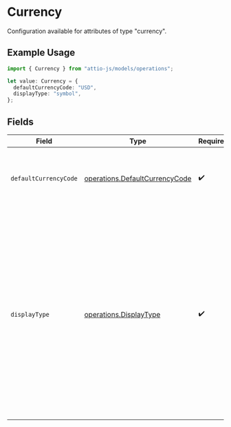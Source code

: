 # Currency

Configuration available for attributes of type "currency".

## Example Usage

```typescript
import { Currency } from "attio-js/models/operations";

let value: Currency = {
  defaultCurrencyCode: "USD",
  displayType: "symbol",
};
```

## Fields

| Field                                                                                                                                                                                                                                                                                                  | Type                                                                                                                                                                                                                                                                                                   | Required                                                                                                                                                                                                                                                                                               | Description                                                                                                                                                                                                                                                                                            | Example                                                                                                                                                                                                                                                                                                |
| ------------------------------------------------------------------------------------------------------------------------------------------------------------------------------------------------------------------------------------------------------------------------------------------------------ | ------------------------------------------------------------------------------------------------------------------------------------------------------------------------------------------------------------------------------------------------------------------------------------------------------ | ------------------------------------------------------------------------------------------------------------------------------------------------------------------------------------------------------------------------------------------------------------------------------------------------------ | ------------------------------------------------------------------------------------------------------------------------------------------------------------------------------------------------------------------------------------------------------------------------------------------------------ | ------------------------------------------------------------------------------------------------------------------------------------------------------------------------------------------------------------------------------------------------------------------------------------------------------ |
| `defaultCurrencyCode`                                                                                                                                                                                                                                                                                  | [operations.DefaultCurrencyCode](../../models/operations/defaultcurrencycode.md)                                                                                                                                                                                                                       | :heavy_check_mark:                                                                                                                                                                                                                                                                                     | The ISO4217 code representing the currency that values for this attribute should be stored in.                                                                                                                                                                                                         | USD                                                                                                                                                                                                                                                                                                    |
| `displayType`                                                                                                                                                                                                                                                                                          | [operations.DisplayType](../../models/operations/displaytype.md)                                                                                                                                                                                                                                       | :heavy_check_mark:                                                                                                                                                                                                                                                                                     | How the currency should be displayed across the app. "code" will display the ISO currency code e.g. "USD", "name" will display the localized currency name e.g. "British pound", "narrowSymbol" will display "$1" instead of "US$1" and "symbol" will display a localized currency symbol such as "$". | symbol                                                                                                                                                                                                                                                                                                 |
